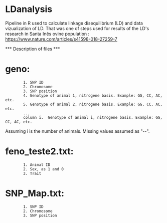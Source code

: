 # LDanalysis
Pipeline in R used to calculate linkage disequilibrium (LD) and data vizualization of LD. 
That was one of steps used for results of the LD's research in Santa Inês ovine population : https://www.nature.com/articles/s41598-018-27259-7


*** Description of files ***
# geno:
            1. SNP ID
            2. Chromosome
            3. SNP position
            4. Genotype of animal 1, nitrogene basis. Example: GG, CC, AC, etc.
            5. Genotype of animal 2, nitrogene basis. Example: GG, CC, AC, etc.  
            ...
            column i.  Genotype of animal i, nitrogene basis. Example: GG, CC, AC, etc.
Assuming i is the number of animals.
Missing values assumed as "--".

# feno_teste2.txt:
            1. Animal ID
            2. Sex, as 1 and 0
            3. Trait

# SNP_Map.txt:
            1. SNP ID
            2. Chromosome
            3. SNP position
